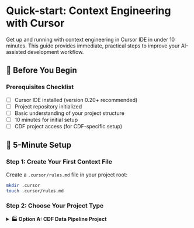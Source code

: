 # Quick-start: Context Engineering with Cursor

Get up and running with context engineering in Cursor IDE in under 10 minutes. This guide provides immediate, practical steps to improve your AI-assisted development workflow.

## 🎯 Before You Begin

### Prerequisites Checklist
- [ ] Cursor IDE installed (version 0.20+ recommended)
- [ ] Project repository initialized
- [ ] Basic understanding of your project structure
- [ ] 10 minutes for initial setup
- [ ] CDF project access (for CDF-specific setup)

## 🚀 5-Minute Setup

### Step 1: Create Your First Context File
Create a `.cursor/rules.md` file in your project root:

```bash
mkdir .cursor
touch .cursor/rules.md
```

### Step 2: Choose Your Project Type

<details>
<summary><b>🏭 Option A: CDF Data Pipeline Project</b></summary>

```markdown
# CDF Data Pipeline Project Rules

## Technology Stack
- Cognite Python SDK 7.13.0
- Python 3.11 with type hints
- Apache Spark 3.5 for transformations
- Pytest for testing
- GitHub Actions for CI/CD

## CDF Standards
- Project: my-cdf-project
- Cluster: api.cognitedata.com
- Data Space: sp_data_platform
- Naming: {source}:{type}:{identifier}

## Coding Standards
- Use type hints for all functions
- Follow PEP 8 with Black formatter
- Document with Google-style docstrings
- Handle CogniteAPIError explicitly
- Use async where possible

## Architecture Patterns
- RAW → Staging → Core data flow
- Idempotent transformations
- Batch operations (1000 items max)
- Exponential backoff for retries

## Example Pattern
```python
from cognite.client import CogniteClient
from cognite.client.data_classes import Asset
from typing import List
import logging

logger = logging.getLogger(__name__)

async def create_assets_batch(
    client: CogniteClient,
    assets: List[dict],
    data_set_id: int
) -> List[Asset]:
    """Create assets in CDF with proper error handling.
    
    Args:
        client: Authenticated CogniteClient
        assets: List of asset dictionaries
        data_set_id: Target dataset ID
        
    Returns:
        List of created Asset objects
    """
    try:
        asset_objects = [
            Asset(
                external_id=f"sap:{asset['TAG']}",
                name=asset['NAME'],
                data_set_id=data_set_id,
                metadata={
                    'source': 'SAP',
                    'lastUpdated': asset.get('CHANGED_DATE')
                }
            )
            for asset in assets
        ]
        
        return client.assets.create(asset_objects)
        
    except CogniteAPIError as e:
        logger.error(f"Failed to create assets: {e}")
        raise
```
```

</details>

<details>
<summary><b>📈 Option B: CDF Analytics Project</b></summary>

```markdown
# CDF Analytics Project Rules

## Technology Stack
- Cognite Python SDK 7.13.0
- Pandas 2.0+ for data analysis
- Plotly for visualizations
- Streamlit for dashboards
- Jupyter for exploration

## CDF Query Patterns
- Use projections to limit fields
- Implement pagination for large datasets
- Cache frequently accessed data
- Use aggregates for time series

## Analysis Standards
- Document all assumptions
- Include data quality checks
- Version control notebooks
- Export reusable functions

## Example Analysis Pattern
```python
import pandas as pd
from cognite.client import CogniteClient
from datetime import datetime, timedelta
import plotly.express as px

def analyze_equipment_performance(
    client: CogniteClient,
    asset_ids: List[int],
    days_back: int = 30
) -> pd.DataFrame:
    """Analyze equipment performance metrics."""
    
    # Fetch time series data
    end_time = datetime.now()
    start_time = end_time - timedelta(days=days_back)
    
    # Get relevant time series
    timeseries = client.time_series.list(
        asset_ids=asset_ids,
        limit=None
    )
    
    # Aggregate data
    aggregates = client.time_series.data.retrieve(
        external_id=[ts.external_id for ts in timeseries],
        start=start_time,
        end=end_time,
        aggregates=['average', 'min', 'max'],
        granularity='1h'
    )
    
    # Convert to DataFrame for analysis
    df = aggregates.to_pandas()
    
    # Calculate KPIs
    df['efficiency'] = (df['actual'] / df['target']) * 100
    df['availability'] = df['runtime'] / (24 * days_back)
    
    return df
```
```

</details>

<details>
<summary><b>📱 Option C: CDF InField App Project</b></summary>

```markdown
# CDF InField App Project Rules

## Technology Stack
- React Native 0.73 with TypeScript
- Cognite SDK JS 9.13.0
- React Navigation 6.x
- React Native Paper for UI
- Offline storage with MMKV

## Mobile-Specific Patterns
- Offline-first architecture
- Queue mutations when offline
- Sync on connection restore
- Handle auth token refresh
- Optimize for battery life

## CDF Mobile Integration
```typescript
import { CogniteClient } from '@cognite/sdk';
import NetInfo from '@react-native-community/netinfo';
import { MMKV } from 'react-native-mmkv';

const storage = new MMKV();

export class OfflineCDFClient {
  private client: CogniteClient;
  private syncQueue: any[] = [];
  
  constructor(config: ClientConfig) {
    this.client = new CogniteClient(config);
    this.setupOfflineHandling();
  }
  
  private setupOfflineHandling() {
    NetInfo.addEventListener(state => {
      if (state.isConnected && this.syncQueue.length > 0) {
        this.processSyncQueue();
      }
    });
  }
  
  async createAsset(asset: AssetInput): Promise<Asset> {
    const isOnline = await NetInfo.fetch().then(s => s.isConnected);
    
    if (!isOnline) {
      // Queue for later
      this.syncQueue.push({ type: 'CREATE_ASSET', data: asset });
      storage.set('syncQueue', JSON.stringify(this.syncQueue));
      return asset as Asset; // Optimistic response
    }
    
    return this.client.assets.create([asset])[0];
  }
}
```
```

</details>

### Step 3: Test Your Context
Open Cursor IDE and try a prompt specific to your project type:

**For CDF Data Pipeline:**
```
Create a function to fetch all pumps from CDF and enrich with maintenance data
```

**For CDF Analytics:**
```
Create an analysis function to calculate MTBF for equipment
```

**For CDF InField App:**
```
Create a component to display asset details with offline support
```

The AI should now generate code that follows your CDF-specific patterns.

## 🎯 Immediate Improvements

### Better Prompts with Context
**Before** (without context):
```
Write a function to handle user authentication
```

**After** (with context):
```
Write a function to handle user authentication that follows our project's patterns:
- Use TypeScript with proper types
- Include error handling
- Follow our API structure
- Add JSDoc documentation
```

### Feature-Level Context
When working on a specific feature, open relevant files in your editor:

1. **Open related components** that the AI should reference
2. **Include API schemas** or data models
3. **Show existing patterns** you want to follow

### Task-Level Context
Be specific about your immediate goal:

```
I need to add a new field to the user profile form. 
The field should:
- Be called "phoneNumber"
- Accept international phone numbers
- Include validation
- Update the existing User interface
- Follow our form component patterns
```

## 📈 Quick Wins & Success Metrics

### Immediate Improvements (Day 1)

| Metric | Without Context | With Context | Improvement |
|--------|----------------|--------------|-------------|
| **Code Accuracy** | 45-60% | 85-95% | +40-50% |
| **Refactoring Time** | 20-30 min/feature | 5-10 min/feature | -60-80% |
| **Pattern Consistency** | 40% | 90%+ | +50% |
| **First-Try Success** | 30% | 75% | +45% |

### How to Measure Your Success

1. **Time Tracking**
   ```bash
   # Before context engineering
   Feature A: 2h (30m coding, 90m refactoring)
   
   # After context engineering  
   Feature B: 45m (35m coding, 10m refactoring)
   ```

2. **Iteration Counter**
   - Track how many prompts needed per feature
   - Target: 1-2 iterations vs 4-5 without context

3. **Code Review Metrics**
   - Count style-related comments
   - Should drop by 70%+ with good context

## 🛠️ Advanced Setup

### Environment-Specific Context
Create different context files for different environments:

```bash
.cursor/
├── rules.md              # General project rules
├── rules.frontend.md     # Frontend-specific patterns
├── rules.backend.md      # Backend-specific patterns
└── rules.testing.md      # Testing patterns
```

### Team-Shared Context
Store context files in version control so the entire team benefits:

```bash
git add .cursor/rules.md
git commit -m "Add AI context rules for project standards"
```

### Context Validation
Regularly review and update your context:

- **Monthly**: Review and update technology stack
- **Weekly**: Add new patterns and examples
- **Daily**: Refine based on AI outputs

## 👥 Team Onboarding Checklist

### New Developer Setup (30 minutes)

#### Day 1: Context Basics
- [ ] Clone repository with `.cursor/rules.md`
- [ ] Read through project context file
- [ ] Install Cursor IDE and open project
- [ ] Try 3 simple prompts using context
- [ ] Compare outputs with existing code

#### Day 2: Feature Development
- [ ] Pick a simple feature to implement
- [ ] Use context-aware prompts
- [ ] Measure time to completion
- [ ] Get code review feedback
- [ ] Update context based on learnings

#### Day 3: Advanced Usage
- [ ] Create feature-specific context
- [ ] Use multiple context files
- [ ] Share successful prompts with team
- [ ] Contribute to context improvements

### Team Lead Checklist

#### Initial Setup
- [ ] Create comprehensive `.cursor/rules.md`
- [ ] Add project-specific examples
- [ ] Document unique patterns
- [ ] Set up version control
- [ ] Schedule context review meetings

#### Ongoing Maintenance  
- [ ] Weekly: Review AI outputs for drift
- [ ] Bi-weekly: Update examples
- [ ] Monthly: Team retrospective
- [ ] Quarterly: Major context revision

## 🎯 Common Issues & Solutions

### Issue 1: AI Generates Generic Code
**Symptom**: Code doesn't follow project patterns

**Solution**:
```markdown
# Add to .cursor/rules.md

## IMPORTANT: Always follow these patterns

### ❌ Bad Example (DO NOT GENERATE):
```python
def get_data():
    return requests.get(url).json()
```

### ✅ Good Example (ALWAYS USE):
```python
from cognite.client import CogniteClient
from typing import Optional
import logging

logger = logging.getLogger(__name__)

def get_asset_data(
    client: CogniteClient,
    asset_id: int
) -> Optional[Asset]:
    """Fetch asset with proper error handling."""
    try:
        return client.assets.retrieve(id=asset_id)
    except CogniteAPIError as e:
        logger.error(f"Failed to fetch asset {asset_id}: {e}")
        return None
```

### Issue 2: Inconsistent Outputs
**Symptom**: Same prompt gives different styles

**Solution**: Add explicit constraints
```markdown
## MANDATORY Rules
- ALWAYS use type hints
- NEVER use print() - use logger
- ALWAYS handle CogniteAPIError
- MUST include docstrings
```

### Issue 3: Context Not Loading
**Symptom**: AI ignores your rules

**Diagnostic Steps**:
1. Check file location:
   ```bash
   ls -la .cursor/rules.md
   ```
2. Verify in Cursor:
   - Open Command Palette (Cmd/Ctrl + Shift + P)
   - Search "Reload Window"
3. Test with explicit reference:
   ```
   Following the rules in .cursor/rules.md, create...
   ```

## 🔍 Deep Dive: Performance Optimization

### Context File Size Management

```markdown
# Optimal Context Structure

## Critical Rules (Always Active) - Keep under 500 lines
- Core patterns
- Essential standards  
- Must-follow rules

## Extended Context (Reference as needed) - Can be larger
- Detailed examples
- Edge cases
- Historical decisions
```

### Loading Performance

| Context Size | Load Time | AI Response Time | Recommendation |
|-------------|-----------|------------------|----------------|
| < 1KB | Instant | Fast | Minimum viable context |
| 1-5KB | < 0.1s | Fast | Optimal for most projects |
| 5-10KB | < 0.5s | Slightly slower | Good for complex projects |
| > 10KB | > 1s | Noticeably slower | Split into multiple files |

### Multi-File Strategy

```bash
.cursor/
├── rules.md                 # Core rules (2KB)
├── examples/
│   ├── assets.md            # Asset examples (3KB)
│   ├── timeseries.md        # Time series examples (3KB)
│   └── transformations.md   # Transform examples (4KB)
└── architecture/
    ├── decisions.md         # ADRs and rationale (5KB)
    └── patterns.md          # Detailed patterns (5KB)
```

## 🎯 Next Steps by Experience Level

### Beginner (Weeks 1-2)
1. **Master Basic Context**
   - Complete 5-minute setup
   - Use context for 10 tasks
   - Track time savings
   - Share learnings with team

2. **Expand Context**
   - Add 5 real examples
   - Document 3 anti-patterns
   - Create domain-specific rules

### Intermediate (Weeks 3-4)
3. **Optimize Workflow**
   - Create feature templates
   - Build prompt library
   - Implement team standards
   - Measure quality metrics

4. **Advanced Patterns**
   - Multi-file contexts
   - Dynamic context loading
   - Custom workflows
   - Performance optimization

### Advanced (Month 2+)
5. **Scale Across Organization**
   - Standardize context patterns
   - Create governance process
   - Build shared libraries
   - Train other teams

## 🏆 Success Stories

### Team A: 75% Faster Feature Development
- **Context**: Comprehensive CDF patterns
- **Result**: 2-day features now take 4 hours
- **Key**: Detailed examples in context

### Team B: 90% Reduction in Bugs
- **Context**: Error handling patterns
- **Result**: Critical bugs nearly eliminated
- **Key**: Explicit anti-patterns

### Team C: 10x Faster Onboarding
- **Context**: Complete project rules
- **Result**: New devs productive in 2 days
- **Key**: Progressive context introduction

## 📖 Resources & Next Steps

### Essential Reading
- **[Context Engineering Deep Dive](context_engineering.md)** - Master the theory and advanced patterns
- **[Advanced Prompting](advanced_prompting.md)** - Combine context with sophisticated techniques
- **[AI Workflows](ai_workflows/index.md)** - Real-world CDF implementation examples
- **[ROI Taxonomy](includes/roi_taxonomy.md)** - Measure and justify your investment

### Quick Reference Cards

<details>
<summary><b>📋 Context Engineering Cheat Sheet</b></summary>

```markdown
# Quick Context Template

## Must Have
- Technology stack with versions
- Primary coding patterns
- Error handling approach
- 2-3 concrete examples

## Should Have  
- Architecture decisions
- Performance requirements
- Security patterns
- Testing approach

## Nice to Have
- Historical context
- Migration guides
- Team preferences
- Future roadmap
```

</details>

<details>
<summary><b>🚀 Prompt Improvement Formula</b></summary>

```
1. Start with basic prompt
2. Add role: "As a CDF expert..."
3. Add context: "Following our patterns..."
4. Add constraints: "Must handle errors..."
5. Add examples: "Like this: ..."
6. Iterate based on output
```

</details>

### Community Resources
- [Cursor Documentation](https://cursor.sh/docs)
- [CDF Best Practices](https://docs.cognite.com/best-practices/)
- [Team Context Templates](./templates/)
- [Success Stories](./case-studies/)

---

**Ready to transform your development workflow?** Start with the 5-minute setup, measure your improvements, and share your success story!
